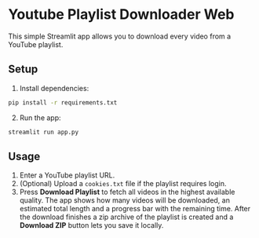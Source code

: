 # Youtube Playlist Downloader Web

This simple Streamlit app allows you to download every video from a YouTube playlist.

## Setup

1. Install dependencies:

```bash
pip install -r requirements.txt
```

2. Run the app:

```bash
streamlit run app.py
```

## Usage

1. Enter a YouTube playlist URL.
2. (Optional) Upload a `cookies.txt` file if the playlist requires login.
3. Press **Download Playlist** to fetch all videos in the highest available quality. The app shows how many videos will be downloaded, an estimated total length and a progress bar with the remaining time. After the download finishes a zip archive of the playlist is created and a **Download ZIP** button lets you save it locally.
